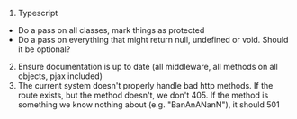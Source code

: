 1. Typescript
- Do a pass on all classes, mark things as protected
- Do a pass on everything that might return null, undefined or void. Should it be optional?
2. Ensure documentation is up to date (all middleware, all methods on all objects, pjax included)
3. The current system doesn't properly handle bad http methods. If the route exists, but the method doesn't, we don't 405. If the method is something we know nothing about (e.g. "BanAnANanN"), it should 501
